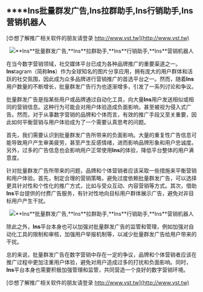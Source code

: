 ## ****Ins**批量群发广告,**Ins**拉群助手,**Ins**行销助手,**Ins**营销机器人**

[😍想了解推广相关软件的朋友请登录 http://www.vst.tw](http://www.vst.tw)

 <center><img src="https://vst.tw/MP4/tuiguang/png/6.png" alt="**Ins**批量群发广告,**Ins**拉群助手,**Ins**行销助手,**Ins**营销机器人"></center>

在当今数字营销领域，社交媒体平台已成为各种品牌推广的重要渠道之一。**Ins**tagram（简称**Ins**）作为全球知名的图片分享应用，拥有庞大的用户群体和活跃的社交氛围，因此成为众多品牌进行营销推广的首选平台之一。然而，随着**Ins**用户数量的不断增长，批量群发广告行为也逐渐增多，引发了一系列讨论和争议。

批量群发广告是指某些用户或品牌通过自动化工具，向大量**Ins**用户发送相似或相同的营销信息。这种行为可能会对用户体验造成负面影响，甚至被视为侵入式广告。然而，对于从事数字营销的品牌和个体而言，有效的推广手段又至关重要，因此如何平衡营销与用户体验成为了一个需要认真思考的问题。

首先，我们需要认识到批量群发广告所带来的负面影响。大量的重复性广告信息可能导致用户产生审美疲劳，甚至产生反感情绪，进而影响品牌形象和用户忠诚度。另外，过多的广告信息也会影响用户正常使用**Ins**的体验，降低平台整体的用户满意度。

针对批量群发广告所带来的问题，品牌和个体营销者应该采取一些措施来平衡营销和用户体验。首先，制定合理的营销策略，避免过度依赖批量群发广告，可以选择更具针对性和个性化的推广方式，比如与受众互动、内容营销等方式。其次，借助**Ins**平台提供的付费广告服务，有针对性地向目标用户群体展示广告，避免对非目标用户产生干扰。

 <center><img src="https://vst.tw/MP4/tuiguang/png/6.png" alt="**Ins**批量群发广告,**Ins**拉群助手,**Ins**行销助手,**Ins**营销机器人"></center>

除此之外，**Ins**平台本身也可以加强对批量群发广告的监管和管理，例如加强对自动化工具的限制和审核，加强用户举报机制等，以减少批量群发广告给用户带来的干扰。

总的来说，批量群发广告在数字营销中存在一定的争议，品牌和个体营销者应该在推广过程中更加注重用户体验，避免对用户造成过多的打扰和负面影响。同时，**Ins**平台本身也需要积极加强管理和监管，共同营造一个良好的数字营销环境。

[😍想了解推广相关软件的朋友请登录 http://www.vst.tw](http://www.vst.tw)



